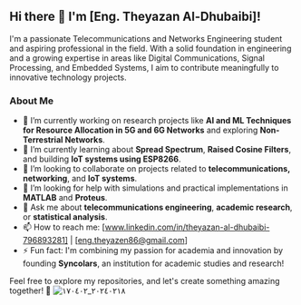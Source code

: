 ## Hi there 👋 I'm [Eng. Theyazan Al-Dhubaibi]!

I'm a passionate Telecommunications and Networks Engineering student and aspiring professional in the field. With a solid foundation in engineering and a growing expertise in areas like Digital Communications, Signal Processing, and Embedded Systems, I aim to contribute meaningfully to innovative technology projects.

### About Me
- 🔭 I’m currently working on research projects like **AI and ML Techniques for Resource Allocation in 5G and 6G Networks** and exploring **Non-Terrestrial Networks**.
- 🌱 I’m currently learning about **Spread Spectrum**, **Raised Cosine Filters**, and building **IoT systems using ESP8266**.
- 👯 I’m looking to collaborate on projects related to **telecommunications, networking**, and **IoT systems**.
- 🤔 I’m looking for help with simulations and practical implementations in **MATLAB** and **Proteus**.
- 💬 Ask me about **telecommunications engineering**, **academic research**, or **statistical analysis**.
- 📫 How to reach me: [www.linkedin.com/in/theyazan-al-dhubaibi-796893281] | [eng.theyazen86@gmail.com]
- ⚡ Fun fact: I'm combining my passion for academia and innovation by founding **Syncolars**, an institution for academic studies and research!

Feel free to explore my repositories, and let's create something amazing together! 🚀
![٢٠٢٤٠٢١٨_١٧٠٤٠٢](https://github.com/user-attachments/assets/ee034d11-c991-4b0d-a433-e0a72e17de76)
